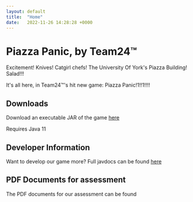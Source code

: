```yaml
---
layout: default
title:  "Home"
date:   2022-11-26 14:28:28 +0000
---
```

# Piazza Panic, by Team24™

Excitement! Knives! Catgirl chefs! The University Of York's Piazza Building! Salad!!!

It's all here, in Team24™'s hit new game: Piazza Panic!1!!1!!!!

## Downloads 

Download an executable JAR of the game  [here](https://www.youtube.com/watch?v=tDTrOPqBXxI)

Requires Java 11

## Developer Information

Want to develop our game more? Full javdocs can be found  [here](./javadoc/index.html)

## PDF Documents for assessment

The PDF documents for our assessment can be found 
